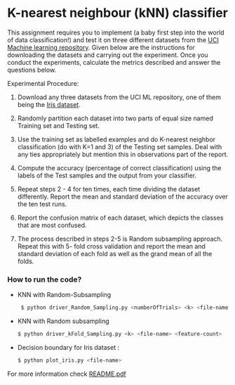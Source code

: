 # K-nearest neighbour (kNN) classifier 
This assignment requires you to implement (a baby first
step into the world of data classification!) and test it on three different datasets from the [UCI
Machine learning repository]. Given below are the instructions
for downloading the datasets and carrying out the experiment. Once you conduct the
experiments, calculate the metrics described and answer the questions below.

Experimental Procedure:

1. Download any three datasets from the UCI ML repository, one of them being the [Iris
dataset].

2. Randomly partition each dataset into two parts of equal size named Training set and
Testing set.

3. Use the training set as labelled examples and do K-nearest neighbor classification (do
with K=1 and 3) of the Testing set samples. Deal with any ties appropriately but mention
this in observations part of the report.

4. Compute the accuracy (percentage of correct classification) using the labels of the Test
samples and the output from your classifier.

5. Repeat steps 2 - 4 for ten times, each time dividing the dataset differently. Report the
mean and standard deviation of the accuracy over the ten test runs.

6. Report the confusion matrix of each dataset, which depicts the classes that are most
confused.

7. The process described in steps 2-5 is Random subsampling approach. Repeat this with 5-
fold cross validation and report the mean and standard deviation of each fold as well as
the grand mean of all the folds.

[UCI Machine learning repository]:<http://archive.ics.uci.edu/ml/>
[Iris dataset]:<http://archive.ics.uci.edu/ml/datasets/Iris>


### How to run the code?
- KNN with Random-Subsampling

  ```sh
   $ python driver_Random_Sampling.py <numberOfTrials> <k> <file-name> <feature-count>
   ```
- KNN with Random subsampling

    ```sh
    $ python driver_kFold_Sampling.py <k> <file-name> <feature-count>
    ```
- Decision boundary for Iris dataset :

    ```sh
    $ python plot_iris.py <file-name> 
    ```

For more information check [README.pdf]

[README.pdf]: <https://github.com/prabhakar9885/Statistical-Methods-in-AI/blob/master/1%20KNN/Code/README.pdf>
